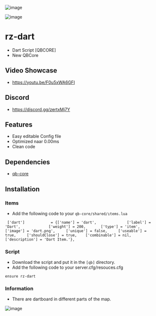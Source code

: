 ![image](https://cdn.discordapp.com/attachments/352733374235803648/1115443897724842106/relaseDART.png)

![image](https://cdn.discordapp.com/attachments/348332068574461953/1115376235908968601/code.png)

# rz-dart
- Dart Script [QBCORE]
- New QBCore

## Video Showcase
- https://youtu.be/F0u5xWA6GFI
## Discord
- https://discord.gg/zertxMj7Y

## Features
- Easy editable Config file
- Optimized naar 0.00ms
- Clean code

## Dependencies
- [qb-core](https://github.com/qbcore-framework/qb-core)

## Installation

### Items
- Add the following code to your `qb-core/shared/ıtems.lua`
```
 ['dart'] 			 = {['name'] = 'dart', 			  	['label'] = 'Dart', 			['weight'] = 200, 		['type'] = 'item', 		['image'] = 'dart.png', 	['unique'] = false, 	['useable'] = true, 	['shouldClose'] = true,	   ['combinable'] = nil,   ['description'] = 'Dart Item.'},

```

### Script
- Download the script and put it in the `[qb]` directory.
- Add the following code to your server.cfg/resouces.cfg

```
ensure rz-dart
```

### Information
- There are dartboard in different parts of the map.

![image](https://cdn.discordapp.com/attachments/1114299119385718844/1115136871417262211/SPOILER_Untitled_design.png)
